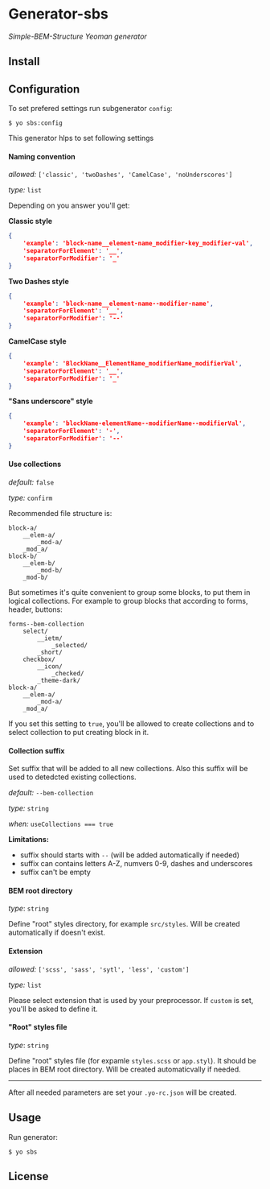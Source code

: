 Generator-sbs
=============
_Simple-BEM-Structure Yeoman generator_

## Install

## Configuration

To set prefered settings run subgenerator `config`:

```
$ yo sbs:config
```

This generator hlps to set following settings

#### Naming convention

_allowed:_ `['classic', 'twoDashes', 'CamelCase', 'noUnderscores']`

_type:_ `list`

Depending on you answer you'll get:

**Classic style**
``` json
{
    'example': 'block-name__element-name_modifier-key_modifier-val',
    'separatorForElement': '__',
    'separatorForModifier': '_'
}
```

**Two Dashes style**
``` json
{
    'example': 'block-name__element-name--modifier-name',
    'separatorForElement': '__',
    'separatorForModifier': '--'
}
```

**CamelCase style**
``` json
{
    'example': 'BlockName__ElementName_modifierName_modifierVal',
    'separatorForElement': '__',
    'separatorForModifier': '_'
}
```

**"Sans underscore" style**
``` json
{
    'example': 'blockName-elementName--modifierName--modifierVal',
    'separatorForElement': '-',
    'separatorForModifier': '--'
}
```

#### Use collections

_default:_ `false`

_type:_ `confirm`

Recommended file structure is:

```
block-a/
    __elem-a/
        _mod-a/
    _mod_a/
block-b/
    __elem-b/
        _mod-b/
    _mod-b/
```

But sometimes it's quite convenient to group some blocks, to put them in logical collections. For example to group blocks that according to forms, header, buttons:

```
forms--bem-collection
    select/
        __ietm/
            _selected/
        _short/
    checkbox/
        __icon/
            _checked/
        _theme-dark/
block-a/
    __elem-a/
        _mod-a/
    _mod_a/
```

If you set this setting to `true`, you'll be allowed to create collections and to select collection to put creating block in it.

#### Collection suffix

Set suffix that will be added to all new collections. Also this suffix will be used to detedcted existing collections.

_default:_ `--bem-collection`

_type:_ `string`

_when:_ `useCollections === true`

**Limitations:**

* suffix should starts with `--` (will be added automatically if needed)
* suffix can contains letters A-Z, numvers 0-9, dashes and underscores
* suffix can't be empty

#### BEM root directory

_type_: `string`

Define "root" styles directory, for example `src/styles`. Will be created automatically if doesn't exist.

#### Extension

_allowed:_ `['scss', 'sass', 'sytl', 'less', 'custom']`

_type:_ `list`

Please select extension that is used by your preprocessor. If `custom` is set, you'll be asked to define it.

#### "Root" styles file

_type_: `string`

Define "root" styles file (for expamle `styles.scss` or `app.styl`). It should be places in BEM root directory. Will be created automaticvally if needed.

---
After all needed parameters are set your `.yo-rc.json` will be created.

## Usage

Run generator:

```
$ yo sbs
```



## License



